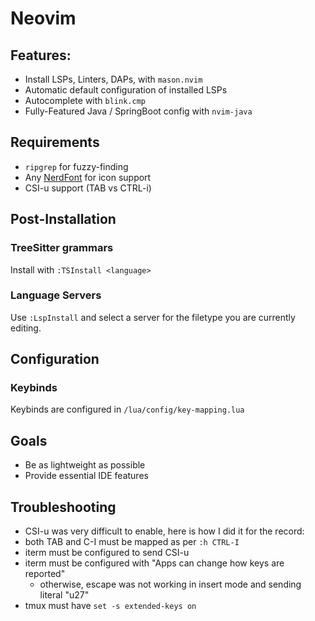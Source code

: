 # Neovim

## Features:
  - Install LSPs, Linters, DAPs, with `mason.nvim`
  - Automatic default configuration of installed LSPs
  - Autocomplete with `blink.cmp`
  - Fully-Featured Java / SpringBoot config with `nvim-java`

## Requirements
- `ripgrep` for fuzzy-finding
- Any [NerdFont](https://www.nerdfonts.com) for icon support
- CSI-u support (TAB vs CTRL-i)

## Post-Installation

### TreeSitter grammars
Install with `:TSInstall <language>`

### Language Servers
Use `:LspInstall` and select a server for the filetype you are currently editing.

## Configuration

### Keybinds
Keybinds are configured in `/lua/config/key-mapping.lua`

## Goals
- Be as lightweight as possible
- Provide essential IDE features

## Troubleshooting
- CSI-u was very difficult to enable, here is how I did it for the record:
- both TAB and C-I must be mapped as per `:h CTRL-I`
- iterm must be configured to send CSI-u
- iterm must be configured with "Apps can change how keys are reported"
  - otherwise, escape was not working in insert mode and sending literal "u27"
- tmux must have `set -s extended-keys on`
